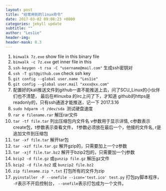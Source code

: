 ```yaml
---
layout: post
title: "经常用到的linux命令"
date: 2017-03-02 09:08:23 +0800 
categories: jekyll update 
subtitle: "" 
author: "Les1ie" 
header-img: 
header-mask: 0.3 
---
```

1. `binwalk 7z.exe` show file in this binary file
2. `binwalk -c 7z.exe` get inner file in this 
3. `ssh-keygen -t rsa -C "username@mail.com"` 生成ssh密钥对
4. `ssh -T git@github.com` check ssh key
5. `git config --global user.name "Les1ie"`
6. `git config --global user.mail "xxxx@xx.com"`
7. 配置好的kali推送文件到github一直不能推送上去，问了SCU_Linux的小伙伴们也不清楚， 最后在#linuxba 的irc上问了下，才知道 github的https是 readonly的，只有ssh通道才能推送，记一下 2017.3.16
8. `sudo hdparm -t /dev/sda	`测试硬盘速度
9. `rar e filename.rar` 解压rar文件
10. `tar -tf file.tar` 列出压缩包内文件名 v参数用于显示详情, c参数表示create包，t参数表示查看文件， f参数必须放在最后一个，他接的文件名, r是追加文件到压缩包
11. `tar -xf file.tar` 解开tar包
12. `tar -xzf file.tar.gz` 解开gzip的，只需要加上一个z参数
13.	`tar -xjf file.tar.bz2` 解开于bzip2包的，只需要加一个j参数
14. `bzip2 -d file.gz` 或`gunzip file.gz` 解压gz文件
15. `bzip2 -d file.bz2` 或 `bunzip2 file.bz2`
16. `zip filename.zip *.txt` 打包所有的文件为zip
17. `pyinstaller -F --onefile --icon='test.ico' test.py` 打包py脚本程序， `-F`表示不开启控制台， `--onefile`表示打包成为一个文件。
